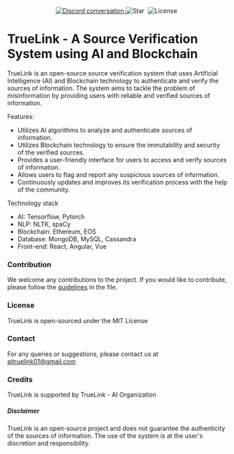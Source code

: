 <p align="center">
  <a href="https://discord.gg/etAxDUJsHe">
    <img src="https://img.shields.io/discord/463752820026376202.svg?logo=discord&logoColor=fff&label=Discord&color=7389d8" alt="Discord conversation" />
  </a>
    <img src="https://img.shields.io/github/stars/TrueLink-AI/master-repo?style=social" alt="Star"/>&nbsp;
    <img src="https://img.shields.io/github/license/TrueLink-AI/master-repo" alt="License"/>&nbsp;
</p>


# TrueLink - A Source Verification System using AI and Blockchain

TrueLink is an open-source source verification system that uses Artificial Intelligence (AI) and Blockchain technology to authenticate and verify the sources of information. The system aims to tackle the problem of misinformation by providing users with reliable and verified sources of information.

Features:

* Utilizes AI algorithms to analyze and authenticate sources of information.
* Utilizes Blockchain technology to ensure the immutability and security of the verified sources.
* Provides a user-friendly interface for users to access and verify sources of information.
* Allows users to flag and report any suspicious sources of information.
* Continuously updates and improves its verification process with the help of the community.

Technology stack

* AI: Tensorflow, Pytorch
* NLP: NLTK, spaCy
* Blockchain: Ethereum, EOS
* Database: MongoDB, MySQL, Cassandra
* Front-end: React, Angular, Vue

### Contribution
We welcome any contributions to the project. If you would like to contribute, please follow the [guidelines](https://github.com/TrueLink-AI/master-repo/blob/main/CONTRIBUTING.md) in the  file.



### License
TrueLink is open-sourced under the MIT License

### Contact
For any queries or suggestions, please contact us at aitruelink01@gmail.com

### Credits
TrueLink is supported by TrueLink - AI Organization

##### Disclaimer
TrueLink is an open-source project and does not guarantee the authenticity of the sources of information. The use of the system is at the user's discretion and responsibility.
